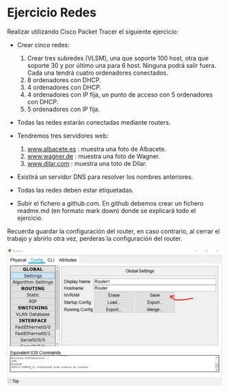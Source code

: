 # Ejercicio Redes
Realizar utilizando Cisco Packet Tracer el siguiente ejercicio:  
- Crear cinco redes:  

    1. Crear tres subredes (VLSM), una que soporte 100 host, otra que soporte 30 y por último una para 6 host. Ninguna podrá salir fuera. Cada una tendrá cuatro ordenadores conectados.
    2. 8 ordenadores con DHCP.
    3. 4 ordenadores con DHCP.  
    4. 4 ordenadores con IP fija, un punto de acceso con 5 ordenadores con DHCP.
    5. 5 ordenadores con IP fija.  

- Todas las redes estarán conectadas mediante routers.
- Tendremos tres servidores web:    

    1. www.albacete.es : muestra una foto de Albacete.
    2. www.wagner.de : muestra una foto de Wagner.
    3. www.dilar.com : muestra una toto de Dílar.  

- Existirá un servidor DNS para resolver los nombres anteriores.
- Todas las redes deben estar etiquetadas.
- Subir el fichero a github.com. En github debemos crear un fichero readme.md (en formato mark down) donde se explicará todo el ejercicio. 

Recuerda guardar la configuración del router, en caso contrario, al cerrar el trabajo y abrirlo otra vez, perderas la configuración del router.

![Guardar configuración router](/router.jpg)


